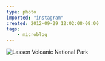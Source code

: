 ```yaml
---
type: photo
imported: "instagram"
created: 2012-09-29 12:02:08-08:00
tags:
    - microblog
---
```

![Lassen Volcanic National Park](/media/images/photos/2012/09/c6bf0ef0dd5f8fd5800175437db421a5.jpg)

